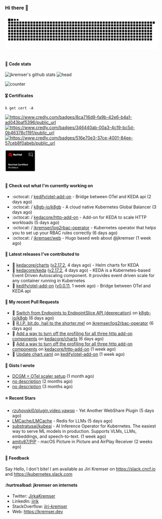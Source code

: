 ### Hi there 👋

<picture>
  <source media="(prefers-color-scheme: dark)" srcset="github-snake-dark.svg" />
  <source media="(prefers-color-scheme: light)" srcset="github-snake.svg" />
  <img alt="github-snake" src="github-snake.svg" />
</picture>
<img src="css.svg" width="5" height="5" alt="css-in-readme">

#### 📱 Code stats

![jkremser's github stats](https://github-readme-stats.vercel.app/api?username=jkremser&count_private=true&show_icons=true&hide_border=false&theme=tokyonight&title_color=5bcdec&bg_color=0d1117&border_radius=false) ![head](https://user-images.githubusercontent.com/535866/175570014-71166aaa-95f7-4a4f-869c-93a16481de4e.jpeg)



![counter](https://komarev.com/ghpvc/?username=jkremser&color=5bcdec&style=for-the-badge)

#### 🎖 Certificates
```
k get cert -A
```
<p align="left">
    <a href="https://www.credly.com/badges/8ca716d9-fa9b-42e6-b4a1-ad043baf5396/public_url">
        <img src="https://training.linuxfoundation.org/wp-content/uploads/2022/11/CKA.png" alt="https://www.credly.com/badges/8ca716d9-fa9b-42e6-b4a1-ad043baf5396/public_url" width="110" height="110"/>
    </a>
    <a href="https://www.credly.com/badges/346440ab-00a3-4c19-bc5d-0b46378c1191/public_url">
        <img src="https://training.linuxfoundation.org/wp-content/uploads/2022/11/CKS.png" alt="https://www.credly.com/badges/346440ab-00a3-4c19-bc5d-0b46378c1191/public_url" width="110" height="110"/>
    </a>
    <a href="https://www.credly.com/badges/516e70e3-37ce-4001-84ee-57ceb8f0abeb/public_url">
        <img src="https://training.linuxfoundation.org/wp-content/uploads/2020/11/lfcs_111820-300x300.png" alt="https://www.credly.com/badges/516e70e3-37ce-4001-84ee-57ceb8f0abeb/public_url" width="110" height="110"/>
    </a>
    <a href="https://rhtapps.redhat.com/verify/?certId=120-194-022">
        <img src="./rhca.png" alt="https://rhtapps.redhat.com/verify/?certId=120-194-022" width="100" height="100"/>
    </a>
</p>

#### 👷 Check out what I'm currently working on

- :octocat: / [kedify/otel-add-on](https://github.com/kedify/otel-add-on) - Bridge between OTel and KEDA api (2 days ago)
- :octocat: / [k8gb-io/k8gb](https://github.com/k8gb-io/k8gb) - A cloud native Kubernetes Global Balancer (3 days ago)
- :octocat: / [kedacore/http-add-on](https://github.com/kedacore/http-add-on) - Add-on for KEDA to scale HTTP workloads (5 days ago)
- :octocat: / [jkremser/log2rbac-operator](https://github.com/jkremser/log2rbac-operator) - Kubernetes operator that helps you to set up your RBAC rules correctly (6 days ago)
- :octocat: / [jkremser/web](https://github.com/jkremser/web) - Hugo based web about @jkremser (1 week ago)

#### 🔭 Latest releases I've contributed to

- 🎉 [kedacore/charts](https://github.com/kedacore/charts) ([v2.17.2](https://github.com/kedacore/charts/releases/tag/v2.17.2), 4 days ago) - Helm charts for KEDA
- 🎉 [kedacore/keda](https://github.com/kedacore/keda) ([v2.17.2](https://github.com/kedacore/keda/releases/tag/v2.17.2), 4 days ago) -  KEDA is a Kubernetes-based Event Driven Autoscaling component. It provides event driven scale for any container running in Kubernetes 
- 🎉 [kedify/otel-add-on](https://github.com/kedify/otel-add-on) ([v0.0.11](https://github.com/kedify/otel-add-on/releases/tag/v0.0.11), 1 week ago) - Bridge between OTel and KEDA api

#### 🔨 My recent Pull Requests

- 💪 [Switch from Endpoints to EndpointSlice API (deprecation)](https://github.com/k8gb-io/k8gb/pull/1940) on [k8gb-io/k8gb](https://github.com/k8gb-io/k8gb) (6 days ago)
- 💪 [R.I.P. bit.do, hail to the shorter.me!](https://github.com/jkremser/log2rbac-operator/pull/228) on [jkremser/log2rbac-operator](https://github.com/jkremser/log2rbac-operator) (6 days ago)
- 💪 [Add a way to turn off the profiling for all three http add-on components](https://github.com/kedacore/charts/pull/763) on [kedacore/charts](https://github.com/kedacore/charts) (6 days ago)
- 💪 [Add a way to turn off the profiling for all three http add-on components](https://github.com/kedacore/http-add-on/pull/1308) on [kedacore/http-add-on](https://github.com/kedacore/http-add-on) (1 week ago)
- 💪 [Update chart.yaml](https://github.com/kedify/otel-add-on/pull/120) on [kedify/otel-add-on](https://github.com/kedify/otel-add-on) (1 week ago)

#### 📓 Gists I wrote

- [DCGM &#43; OTel scaler setup](https://gist.github.com/1d68e2f33c80f098abe85ba067602c0d) (1 month ago)
- [no description](https://gist.github.com/a2504f630ae0e73fffb4ab9bbd23a90a) (2 months ago)
- [no description](https://gist.github.com/ad3dc850b96b54ecc8657204645300e9) (3 months ago)

#### ⭐ Recent Stars

- [rzuhovski0/plugin.video.yawsp](https://github.com/rzuhovski0/plugin.video.yawsp) - Yet Another WebShare Plugin (5 days ago)
- [LMCache/LMCache](https://github.com/LMCache/LMCache) - Redis for LLMs (5 days ago)
- [substratusai/kubeai](https://github.com/substratusai/kubeai) - AI Inference Operator for Kubernetes. The easiest way to serve ML models in production. Supports VLMs, LLMs, embeddings, and speech-to-text. (1 week ago)
- [amitv87/PiP](https://github.com/amitv87/PiP) - macOS Picture in Picture and AirPlay Receiver (2 weeks ago)

#### 💬 Feedback

Say Hello, I don't bite! I am available as Jiri Kremser on https://slack.cncf.io and https://kubernetes.slack.com


#### :hurtrealbad: jkremser on internets

- Twitter: <a href="https://twitter.com/JirkaKremser">JirkaKremser</a>
- LinkedIn: <a href="https://www.linkedin.com/in/jirik/">jirik</a>
- StackOverflow: <a href="https://stackoverflow.com/users/1594980/jiri-kremser">jiri-kremser</a>
- Web: https://kremser.dev